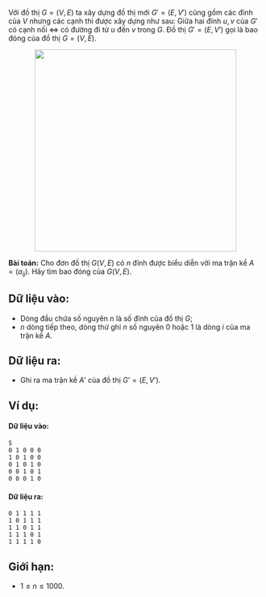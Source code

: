 Với đồ thị $G = (V, E)$ ta xây dựng đồ thị mới $G' = (E, V')$ cũng gồm các đỉnh của $V$ nhưng các cạnh thì được xây dựng như sau:
Giữa hai đỉnh $u, v$ của $G'$ có cạnh nối $⇔$ có đường đi từ $u$ đến $v$ trong $G$. Đồ thị $G' = (E, V')$ gọi là bao đóng của đồ thị $G = (V, E)$.
<center><img src="/images/problems/539/BAODONG.jpg" width="400px" /></center>

**Bài toán:** Cho đơn đồ thị $G(V, E)$ có $n$ đỉnh được biểu diễn vởi ma trận kề $A=(a_{ij})$. Hãy tìm bao đóng của $G(V, E)$.

## Dữ liệu vào:
- Dòng đầu chứa số nguyên $n$ là số đỉnh của đồ thị $G$;
- $n$ dòng tiếp theo, dòng thứ ghi $n$ số nguyên $0$ hoặc $1$ là dòng $i$ của ma trận kề $A$.

## Dữ liệu ra:
- Ghi ra ma trận kề $A’$ của đồ thị $G’ = (E, V’)$.

## Ví dụ:
#### Dữ liệu vào:
```
5
0 1 0 0 0
1 0 1 0 0
0 1 0 1 0
0 0 1 0 1
0 0 0 1 0
```

#### Dữ liệu ra:
```
0 1 1 1 1
1 0 1 1 1
1 1 0 1 1
1 1 1 0 1
1 1 1 1 0
```

## Giới hạn:
- $1 ≤ n ≤ 1000$.